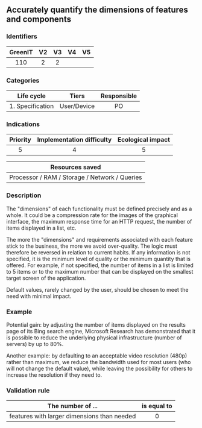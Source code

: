 ## Accurately quantify the dimensions of features and components

### Identifiers

| GreenIT | V2  | V3  | V4  | V5  |
| :-----: | :-: | :-: | :-: | :-: |
|   110   |  2  |  2  |     |     |

### Categories

|    Life cycle    |    Tiers    | Responsible |
| :--------------: | :---------: | :---------: |
| 1. Specification | User/Device |     PO      |

### Indications

| Priority | Implementation difficulty | Ecological impact |
| :------: | :-----------------------: | :---------------: |
|    5     |             4             |         5         |

|                Resources saved                |
| :-------------------------------------------: |
| Processor / RAM / Storage / Network / Queries |

### Description

The "dimensions" of each functionality must be defined precisely and as a whole. It could be
a compression rate for the images of the graphical interface, the maximum response time for an HTTP request,
the number of items displayed in a list, etc.

The more the "dimensions" and requirements associated with each feature stick to the business, the more we avoid over-quality.
The logic must therefore be reversed in relation to current habits. If any information is not specified,
it is the minimum level of quality or the minimum quantity that is offered. For example, if not specified,
the number of items in a list is limited to 5 items or to the maximum number that can be displayed on the smallest
target screen of the application.

Default values, rarely changed by the user, should be chosen to meet the need with minimal impact.

### Example

Potential gain: by adjusting the number of items displayed on the results page of its Bing search engine,
Microsoft Research has demonstrated that it is possible to reduce the underlying physical infrastructure
(number of servers) by up to 80%.

Another example: by defaulting to an acceptable video resolution (480p) rather than maximum, we reduce the bandwidth
used for most users (who will not change the default value), while leaving the possibility for others to increase the
resolution if they need to.

### Validation rule

| The number of ...                           | is equal to |
| ------------------------------------------- | :---------: |
| features with larger dimensions than needed |      0      |
